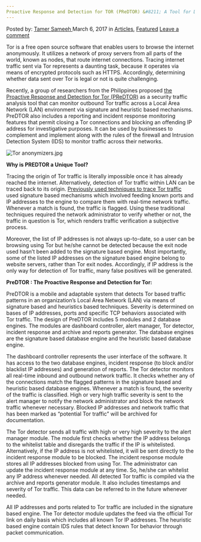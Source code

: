 ```yaml
---
Proactive Response and Detection for TOR (PReDTOR) &#8211; A Tool for De-anonymizing Tor Traffic
---
```

<article class="post-listing post-18389 post type-post status-publish format-standard has-post-thumbnail hentry category-articles category-deepdot-news tag-deanonymizing tag-detection tag-predtor tag-proactive tag-response tag-tool tag-tor tag-traffic">
    <div class="post-inner">
    <p class="post-meta">
    <span>Posted by: <a href="https://www.deepdotweb.com/author/tamersameeh/" title="">Tamer Sameeh </a></span>
    <span>March 6, 2017</span>
    <span>in <a href="https://www.deepdotweb.com/category/articles/" rel="category tag">Articles</a>, <a href="https://www.deepdotweb.com/category/deepdot-news/" rel="category tag">Featured</a></span>
    <span><a href="https://www.deepdotweb.com/2017/03/06/proactive-response-detection-tor-predtor-tool-de-anonymizing-tor-traffic/#respond">Leave a comment</a></span>
    </p>
    <div class="clear"></div>
    <div class="entry">
    <p>Tor is a free open source software that enables users to browse the internet anonymously. It utilizes a network of proxy servers from all parts of the world, known as nodes, that route internet connections. Tracing internet traffic sent via Tor represents a daunting task, because it operates via means of encrypted protocols such as HTTPS. Accordingly, determining whether data sent over Tor is legal or not is quite challenging.</p>
    <p>Recently, a group of researchers from the Philippines proposed <a href="https://www.researchgate.net/publication/309533083_Proactive_Response_and_Detection_of_TOR_Anonymizers_through_Signature_and_Heuristic-based_Mechanisms">the Proactive Response and Detection for Tor (PReDTOR)</a> as a security traffic analysis tool that can monitor outbound Tor traffic across a Local Area Network (LAN) environment via signature and heuristic based mechanisms. PreDTOR also includes a reporting and incident response monitoring features that permit closing a Tor connections and blocking an offending IP address for investigative purposes. It can be used by businesses to complement and implement along with the rules of the firewall and Intrusion Detection System (IDS) to monitor traffic across their networks.</p>
    <p><img class="wp-image-18395 aligncenter" src="https://www.deepdotweb.com/wp-content/uploads/2017/02/tor-anonymizers-jpg.jpeg" alt="Tor anonymizers.jpg" srcset="https://www.deepdotweb.com/wp-content/uploads/2017/02/tor-anonymizers-jpg.jpeg 640w, https://www.deepdotweb.com/wp-content/uploads/2017/02/tor-anonymizers-jpg-300x169.jpeg 300w" sizes="(max-width: 640px) 100vw, 640px" /></p>
    <p><strong>Why is PREDTOR a Unique Tool?</strong></p>
    <p>Tracing the origin of Tor traffic is literally impossible once it has already reached the internet. Alternatively, detection of Tor traffic within LAN can be traced back to its origin. <a href="https://www.deepdotweb.com/2017/02/07/a-security-evaluation-of-public-and-private-tor-bridges/">Previously used techniques to trace Tor traffic</a> used signature based mechanisms which involved feeding known ports and IP addresses to the engine to compare them with real-time network traffic. Whenever a match is found, the traffic is flagged. Using these traditional techniques required the network administrator to verify whether or not, the traffic in question is Tor, which renders traffic verification a subjective process.</p>
    <p>Moreover, the list of IP addresses is not always up-to-date, so a user can be browsing using Tor but he/she cannot be detected because the exit node used hasn&#8217;t been added to the signature based engine. Most importantly, some of the listed IP addresses on the signature based engine belong to website servers, rather than Tor exit nodes. Accordingly, if IP address is the only way for detection of Tor traffic, many false positives will be generated.</p>
    <p><strong>PreDTOR : The Proactive Response and Detection for Tor:</strong></p>
    <p>PreDTOR is a mobile and adaptable system that detects Tor based traffic patterns in an organization&#8217;s Local Area Network (LAN) via means of signature based and heuristics based techniques. Severity is determined on bases of IP addresses, ports and specific TCP behaviors associated with Tor traffic. The design of PreDTOR includes 5 modules and 2 database engines. The modules are dashboard controller, alert manager, Tor detector, incident response and archive and reports generator. The database engines are the signature based database engine and the heuristic based database engine.</p>
    <p>The dashboard controller represents the user interface of the software. It has access to the two database engines, incident response (to block and/or blacklist IP addresses) and generation of reports. The Tor detector monitors all real-time inbound and outbound network traffic. It checks whether any of the connections match the flagged patterns in the signature based and heuristic based database engines. Whenever a match is found, the severity of the traffic is classified. High or very high traffic severity is sent to the alert manager to notify the network administrator and block the network traffic whenever necessary. Blocked IP addresses and network traffic that has been marked as &#8220;potential Tor traffic&#8221; will be archived for documentation.</p>
    <p>The Tor detector sends all traffic with high or very high severity to the alert manager module. The module first checks whether the IP address belongs to the whitelist table and disregards the traffic if the IP is whitelisted. Alternatively, if the IP address is not whitelisted, it will be sent directly to the incident response module to be blocked. The incident response module stores all IP addresses blocked from using Tor. The administrator can update the incident response module at any time. So, he/she can whitelist any IP address whenever needed. All detected Tor traffic is compiled via the archive and reports generator module. It also includes timestamps and severity of Tor traffic. This data can be referred to in the future whenever needed.</p>
    <p>All IP addresses and ports related to Tor traffic are included in the signature based engine. The Tor detector module updates the feed via the official Tor link on daily basis which includes all known Tor IP addresses. The heuristic based engine contain IDS rules that detect known Tor behavior through packet communication.</p>
    </div>
    <span style="display:none"><a href="https://www.deepdotweb.com/tag/deanonymizing/" rel="tag">deanonymizing</a> <a href="https://www.deepdotweb.com/tag/detection/" rel="tag">detection</a> <a href="https://www.deepdotweb.com/tag/predtor/" rel="tag">predtor</a> <a href="https://www.deepdotweb.com/tag/proactive/" rel="tag">proactive</a> <a href="https://www.deepdotweb.com/tag/response/" rel="tag">response</a> <a href="https://www.deepdotweb.com/tag/tool/" rel="tag">tool</a> <a href="https://www.deepdotweb.com/tag/tor/" rel="tag">tor</a> <a href="https://www.deepdotweb.com/tag/traffic/" rel="tag">traffic</a></span> <span style="display:none" class="updated">2017-03-06</span>
    <div style="display:none" class="vcard author" itemprop="author" itemscope itemtype="http://schema.org/Person"><strong class="fn" itemprop="name"><a href="https://www.deepdotweb.com/author/tamersameeh/" title="Posts by Tamer Sameeh" rel="author">Tamer Sameeh</a></strong></div>
    </div>
</article>

